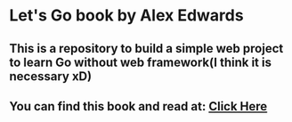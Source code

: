 # Let's Go book by Alex Edwards

## This is a repository to build a simple web project to learn Go without web framework(I think it is necessary xD)

## You can find this book and read at: [Click Here](https://lets-go.alexedwards.net/)